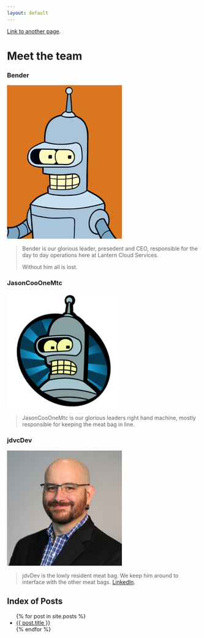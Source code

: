 ```yaml
---
layout: default
---
```


[Link to another page](./example.markdown).

# Meet the team

### Bender

<img src="./media/bender.jpg" width="300"/>

> Bender is our glorious leader, presedent and CEO, responsible for the day to day operations here at Lantern Cloud Services.
> 
> Without him all is lost.

### JasonCooOneMtc

<img src="./media/234422_bender_256x256.png" width="300"/>

> JasonCooOneMtc is our glorious leaders right hand machine, mostly responsible for keeping the meat bag in line.

### jdvcDev 

<img src="./media/jc.jpg" width="300"/>

> jdvDev is the lowly resident meat bag.  We keep him around to interface with the other meat bags. [LinkedIn](https://www.linkedin.com/in/jason-cook-4486b61/).

## Index of Posts

<ul>
  {% for post in site.posts %}
    <li>
      <a href="{{ post.url }}">{{ post.title }}</a>
    </li>
  {% endfor %}
</ul>